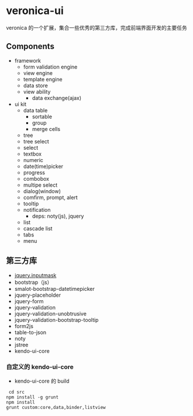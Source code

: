 # veronica-ui

veronica 的一个扩展，集合一些优秀的第三方库，完成前端界面开发的主要任务

## Components

- framework
  - form validation engine
  - view engine
  - template engine
  - data store
  - view ability
    - data exchange(ajax)
- ui kit
  - data table
    - sortable
    - group
    - merge cells
  - tree
  - tree select
  - select
  - textbox
  - numeric
  - date(time)picker
  - progress
  - combobox
  - multipe select
  - dialog(window)
  - comfirm, prompt, alert
  - tooltip
  - notification
    - deps: noty(js), jquery
  - list
  - cascade list
  - tabs
  - menu

## 第三方库



* [jquery.inputmask](http://robinherbots.github.io/jquery.inputmask/)
* bootstrap（js）
* smalot-bootstrap-datetimepicker
* jquery-placeholder
* jquery-form
* jquery-validation
* jquery-validation-unobtrusive
* jquery-validation-bootstrap-tooltip
* form2js
* table-to-json
* noty
* jstree
* kendo-ui-core

### 自定义的 kendo-ui-core

* kendo-ui-core 的 build

```
 cd src
npm install -g grunt
npm install
grunt custom:core,data,binder,listview
```
